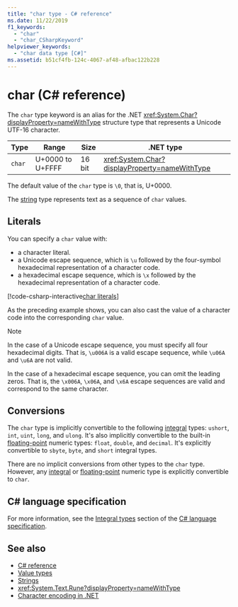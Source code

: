 ```yaml
---
title: "char type - C# reference"
ms.date: 11/22/2019
f1_keywords:
  - "char"
  - "char_CSharpKeyword"
helpviewer_keywords:
  - "char data type [C#]"
ms.assetid: b51cf4fb-124c-4067-af48-afbac122b228
---
```

# char (C# reference)

The `char` type keyword is an alias for the .NET <xref:System.Char?displayProperty=nameWithType> structure type that represents a Unicode UTF-16 character.

|Type|Range|Size|.NET type|
|----------|-----------|----------|-------------------------|
|`char`|U+0000 to U+FFFF|16 bit|<xref:System.Char?displayProperty=nameWithType>|

The default value of the `char` type is `\0`, that is, U+0000.

The [string](reference-types.md#the-string-type) type represents text as a sequence of `char` values.

## Literals

You can specify a `char` value with:

- a character literal.
- a Unicode escape sequence, which is `\u` followed by the four-symbol hexadecimal representation of a character code.
- a hexadecimal escape sequence, which is `\x` followed by the hexadecimal representation of a character code.

[!code-csharp-interactive[char literals](snippets/CharType.cs#Literals)]

As the preceding example shows, you can also cast the value of a character code into the corresponding `char` value.

> [!NOTE]
> In the case of a Unicode escape sequence, you must specify all four hexadecimal digits. That is, `\u006A` is a valid escape sequence, while `\u06A` and `\u6A` are not valid.
>
> In the case of a hexadecimal escape sequence, you can omit the leading zeros. That is, the `\x006A`, `\x06A`, and `\x6A` escape sequences are valid and correspond to the same character.

## Conversions

The `char` type is implicitly convertible to the following [integral](integral-numeric-types.md) types: `ushort`, `int`, `uint`, `long`, and `ulong`. It's also implicitly convertible to the built-in [floating-point](floating-point-numeric-types.md) numeric types: `float`, `double`, and `decimal`. It's explicitly convertible to `sbyte`, `byte`, and `short` integral types.

There are no implicit conversions from other types to the `char` type. However, any [integral](integral-numeric-types.md) or [floating-point](floating-point-numeric-types.md) numeric type is explicitly convertible to `char`.

## C# language specification

For more information, see the [Integral types](~/_csharplang/spec/types.md#integral-types) section of the [C# language specification](~/_csharplang/spec/introduction.md).

## See also

- [C# reference](../index.md)
- [Value types](value-types.md)
- [Strings](../../programming-guide/strings/index.md)
- <xref:System.Text.Rune?displayProperty=nameWithType>
- [Character encoding in .NET](../../../standard/base-types/character-encoding-introduction.md)
